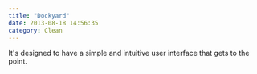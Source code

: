 ```yaml
---
title: "Dockyard"
date: 2013-08-18 14:56:35
category: Clean
---
```


It's designed to have a simple and intuitive user interface that gets to the point.
